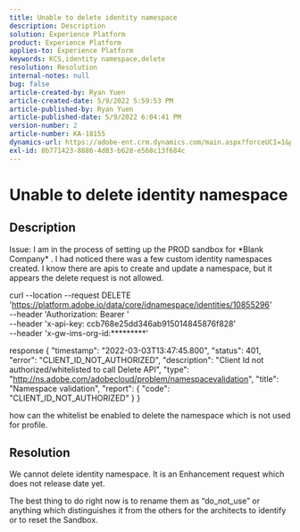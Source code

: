 ```yaml
---
title: Unable to delete identity namespace
description: Description
solution: Experience Platform
product: Experience Platform
applies-to: Experience Platform
keywords: KCS,identity namespace,delete
resolution: Resolution
internal-notes: null
bug: false
article-created-by: Ryan Yuen
article-created-date: 5/9/2022 5:59:53 PM
article-published-by: Ryan Yuen
article-published-date: 5/9/2022 6:04:41 PM
version-number: 2
article-number: KA-18155
dynamics-url: https://adobe-ent.crm.dynamics.com/main.aspx?forceUCI=1&pagetype=entityrecord&etn=knowledgearticle&id=d806b2d2-c1cf-ec11-a7b5-0022480a8753
exl-id: 0b771423-8886-4d83-b628-e568c13f684c
---
```

# Unable to delete identity namespace

## Description


Issue: I am in the process of setting up the PROD sandbox for \*Blank Company\* . I had noticed there was a few custom identity namespaces created. I know there are apis to create and update a namespace, but it appears the delete request is not allowed.

 curl --location --request DELETE 'https://platform.adobe.io/data/core/idnamespace/identities/10855296' \
 --header 'Authorization: Bearer ' \
 --header 'x-api-key: ccb768e25dd346ab915014845876f828' \
 --header 'x-gw-ims-org-id:\*\*\*\*\*\*\*\*\*'


 response
 {
 "timestamp": "2022-03-03T13:47:45.800",
 "status": 401,
 "error": "CLIENT_ID_NOT_AUTHORIZED",
 "description": "Client Id not authorized/whitelisted to call Delete API",
 "type": "http://ns.adobe.com/adobecloud/problem/namespacevalidation",
 "title": "Namespace validation",
 "report": {
 "code": "CLIENT_ID_NOT_AUTHORIZED"
 }
 }

 how can the whitelist be enabled to delete the namespace which is not used for profile.


## Resolution


We cannot delete identity namespace. It is an Enhancement request which does not release date yet.

The best thing to do right now is to rename them as “do_not_use” or anything which distinguishes it from the others for the architects to identify or to reset the Sandbox.
